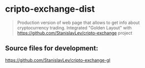 # cripto-exchange-dist

> Production version of web page that allows to get info about cryptocurrency trading.
> Integrated "Golden Layout" with https://github.com/StanislavLev/cripto-exchange project

## Source files for development:
https://github.com/StanislavLev/cripto-exchange-gl
